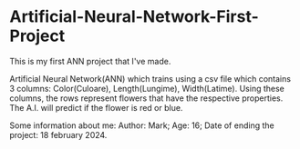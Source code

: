 # Artificial-Neural-Network-First-Project
This is my first ANN project that I've made.

Artificial Neural Network(ANN) which trains using a csv file which contains 3 columns: Color(Culoare), Length(Lungime), Width(Latime). Using these columns, the rows represent flowers that have the respective properties. The A.I. will predict if the flower is red or blue.
	
Some information about me: Author: Mark; Age: 16; Date of ending the project: 18 february 2024.
